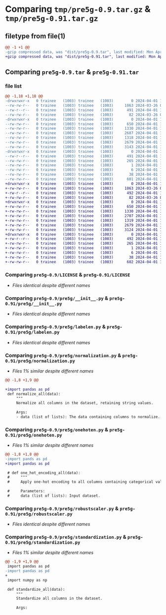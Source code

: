 # Comparing `tmp/pre5g-0.9.tar.gz` & `tmp/pre5g-0.91.tar.gz`

## filetype from file(1)

```diff
@@ -1 +1 @@
-gzip compressed data, was "dist/pre5g-0.9.tar", last modified: Mon Apr  1 11:30:48 2024, max compression
+gzip compressed data, was "dist/pre5g-0.91.tar", last modified: Mon Apr  1 11:34:33 2024, max compression
```

## Comparing `pre5g-0.9.tar` & `pre5g-0.91.tar`

### file list

```diff
@@ -1,18 +1,18 @@
-drwxrwxr-x   0 trainee   (1003) trainee   (1003)        0 2024-04-01 11:30:48.087291 pre5g-0.9/
--rw-rw-r--   0 trainee   (1003) trainee   (1003)     1063 2024-03-26 07:38:31.000000 pre5g-0.9/LICENSE
--rw-r--r--   0 trainee   (1003) trainee   (1003)      491 2024-04-01 11:30:48.087291 pre5g-0.9/PKG-INFO
--rw-rw-r--   0 trainee   (1003) trainee   (1003)       82 2024-03-26 07:39:06.000000 pre5g-0.9/README.md
-drwxrwxr-x   0 trainee   (1003) trainee   (1003)        0 2024-04-01 11:30:48.086291 pre5g-0.9/pre5g/
--rw-rw-r--   0 trainee   (1003) trainee   (1003)      650 2024-04-01 11:29:32.000000 pre5g-0.9/pre5g/__init__.py
--rw-rw-r--   0 trainee   (1003) trainee   (1003)     1330 2024-04-01 11:28:19.000000 pre5g-0.9/pre5g/labelen.py
--rw-rw-r--   0 trainee   (1003) trainee   (1003)     2687 2024-04-01 11:28:46.000000 pre5g-0.9/pre5g/normalization.py
--rw-rw-r--   0 trainee   (1003) trainee   (1003)     1318 2024-04-01 11:26:36.000000 pre5g-0.9/pre5g/onehoten.py
--rw-rw-r--   0 trainee   (1003) trainee   (1003)     2679 2024-04-01 11:29:12.000000 pre5g-0.9/pre5g/robustscaler.py
--rw-rw-r--   0 trainee   (1003) trainee   (1003)     3143 2024-04-01 11:29:20.000000 pre5g-0.9/pre5g/standardization.py
-drwxrwxr-x   0 trainee   (1003) trainee   (1003)        0 2024-04-01 11:30:48.087291 pre5g-0.9/pre5g.egg-info/
--rw-r--r--   0 trainee   (1003) trainee   (1003)      491 2024-04-01 11:30:48.000000 pre5g-0.9/pre5g.egg-info/PKG-INFO
--rw-rw-r--   0 trainee   (1003) trainee   (1003)      265 2024-04-01 11:30:48.000000 pre5g-0.9/pre5g.egg-info/SOURCES.txt
--rw-rw-r--   0 trainee   (1003) trainee   (1003)        1 2024-04-01 11:30:48.000000 pre5g-0.9/pre5g.egg-info/dependency_links.txt
--rw-rw-r--   0 trainee   (1003) trainee   (1003)        6 2024-04-01 11:30:48.000000 pre5g-0.9/pre5g.egg-info/top_level.txt
--rw-rw-r--   0 trainee   (1003) trainee   (1003)       38 2024-04-01 11:30:48.087291 pre5g-0.9/setup.cfg
--rw-rw-r--   0 trainee   (1003) trainee   (1003)      601 2024-04-01 11:30:41.000000 pre5g-0.9/setup.py
+drwxrwxr-x   0 trainee   (1003) trainee   (1003)        0 2024-04-01 11:34:33.721542 pre5g-0.91/
+-rw-rw-r--   0 trainee   (1003) trainee   (1003)     1063 2024-03-26 07:38:31.000000 pre5g-0.91/LICENSE
+-rw-r--r--   0 trainee   (1003) trainee   (1003)      492 2024-04-01 11:34:33.720542 pre5g-0.91/PKG-INFO
+-rw-rw-r--   0 trainee   (1003) trainee   (1003)       82 2024-03-26 07:39:06.000000 pre5g-0.91/README.md
+drwxrwxr-x   0 trainee   (1003) trainee   (1003)        0 2024-04-01 11:34:33.719542 pre5g-0.91/pre5g/
+-rw-rw-r--   0 trainee   (1003) trainee   (1003)      650 2024-04-01 11:33:58.000000 pre5g-0.91/pre5g/__init__.py
+-rw-rw-r--   0 trainee   (1003) trainee   (1003)     1330 2024-04-01 11:28:19.000000 pre5g-0.91/pre5g/labelen.py
+-rw-rw-r--   0 trainee   (1003) trainee   (1003)     2707 2024-04-01 11:33:46.000000 pre5g-0.91/pre5g/normalization.py
+-rw-rw-r--   0 trainee   (1003) trainee   (1003)     1319 2024-04-01 11:33:05.000000 pre5g-0.91/pre5g/onehoten.py
+-rw-rw-r--   0 trainee   (1003) trainee   (1003)     2679 2024-04-01 11:29:12.000000 pre5g-0.91/pre5g/robustscaler.py
+-rw-rw-r--   0 trainee   (1003) trainee   (1003)     3124 2024-04-01 11:33:29.000000 pre5g-0.91/pre5g/standardization.py
+drwxrwxr-x   0 trainee   (1003) trainee   (1003)        0 2024-04-01 11:34:33.720542 pre5g-0.91/pre5g.egg-info/
+-rw-r--r--   0 trainee   (1003) trainee   (1003)      492 2024-04-01 11:34:33.000000 pre5g-0.91/pre5g.egg-info/PKG-INFO
+-rw-rw-r--   0 trainee   (1003) trainee   (1003)      265 2024-04-01 11:34:33.000000 pre5g-0.91/pre5g.egg-info/SOURCES.txt
+-rw-rw-r--   0 trainee   (1003) trainee   (1003)        1 2024-04-01 11:34:33.000000 pre5g-0.91/pre5g.egg-info/dependency_links.txt
+-rw-rw-r--   0 trainee   (1003) trainee   (1003)        6 2024-04-01 11:34:33.000000 pre5g-0.91/pre5g.egg-info/top_level.txt
+-rw-rw-r--   0 trainee   (1003) trainee   (1003)       38 2024-04-01 11:34:33.721542 pre5g-0.91/setup.cfg
+-rw-rw-r--   0 trainee   (1003) trainee   (1003)      602 2024-04-01 11:34:17.000000 pre5g-0.91/setup.py
```

### Comparing `pre5g-0.9/LICENSE` & `pre5g-0.91/LICENSE`

 * *Files identical despite different names*

### Comparing `pre5g-0.9/pre5g/__init__.py` & `pre5g-0.91/pre5g/__init__.py`

 * *Files identical despite different names*

### Comparing `pre5g-0.9/pre5g/labelen.py` & `pre5g-0.91/pre5g/labelen.py`

 * *Files identical despite different names*

### Comparing `pre5g-0.9/pre5g/normalization.py` & `pre5g-0.91/pre5g/normalization.py`

 * *Files 1% similar despite different names*

```diff
@@ -1,8 +1,9 @@
 
+import pandas as pd
 def normalize_all(data):
     """
     Normalize all columns in the dataset, retaining string values.
 
     Args:
     - data (list of lists): The data containing columns to normalize.
```

### Comparing `pre5g-0.9/pre5g/onehoten.py` & `pre5g-0.91/pre5g/onehoten.py`

 * *Files 1% similar despite different names*

```diff
@@ -1,8 +1,8 @@
-import pands as pd
+import pandas as pd
 
 # def one_hot_encoding_all(data):
 #     """
 #     Apply one-hot encoding to all columns containing categorical values in the dataset.
 
 #     Parameters:
 #     data (list of lists): Input dataset.
```

### Comparing `pre5g-0.9/pre5g/robustscaler.py` & `pre5g-0.91/pre5g/robustscaler.py`

 * *Files identical despite different names*

### Comparing `pre5g-0.9/pre5g/standardization.py` & `pre5g-0.91/pre5g/standardization.py`

 * *Files 1% similar despite different names*

```diff
@@ -1,9 +1,9 @@
 import pandas as pd
-import pandas as pd
+
 import numpy as np
 
 def standardize_all(data):
     """
     Standardize all columns in the dataset.
 
     Args:
```

